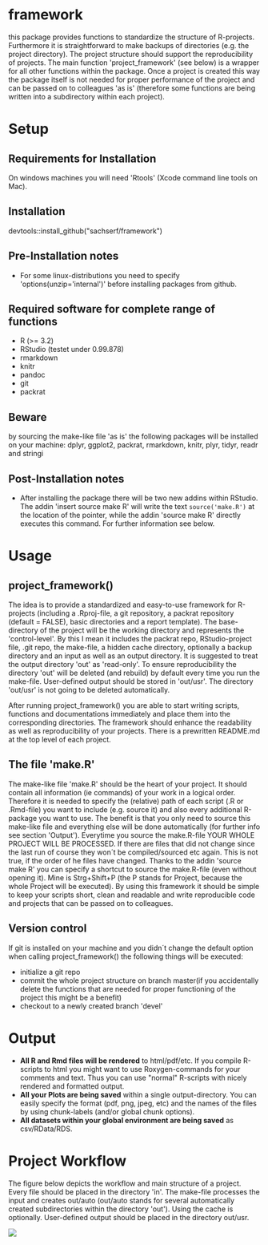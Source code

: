 # framework
this package provides functions to standardize the structure of R-projects. Furthermore it is straightforward to make backups of directories (e.g. the project directory). The project structure should support the reproducibility of projects. The main function 'project_framework' (see below) is a wrapper for all other functions within the package. Once a project is created this way the package itself is not needed for proper performance of the project and can be passed on to colleagues 'as is' (therefore some functions are being written into a subdirectory within each project).

# Setup

## Requirements for Installation
On windows machines you will need 'Rtools' (Xcode command line tools on Mac).

## Installation
devtools::install_github("sachserf/framework")

## Pre-Installation notes
- For some linux-distributions you need to specify 'options(unzip='internal')' before installing packages from github.

## Required software for complete range of functions
- R (>= 3.2)
- RStudio (testet under 0.99.878)
- rmarkdown 
- knitr 
- pandoc 
- git 
- packrat 

## Beware
by sourcing the make-like file 'as is' the following packages will be installed on your machine: dplyr, ggplot2, packrat, rmarkdown, knitr, plyr, tidyr, readr and stringi

## Post-Installation notes
- After installing the package there will be two new addins within RStudio. The addin 'insert source make R' will write the text ```source('make.R')``` at the location of the pointer, while the addin 'source make R' directly executes this command. For further information see below.

# Usage

## project_framework()
The idea is to provide a standardized and easy-to-use framework for R-projects (including a .Rproj-file, a git repository, a packrat repository (default = FALSE), basic directories and a report template). The base-directory of the project will be the working directory and represents the 'control-level'. By this I mean it includes the packrat repo, RStudio-project file, .git repo, the make-file, a hidden cache directory, optionally a backup directory and an input as well as an output directory. It is suggested to treat the output directory 'out' as 'read-only'. To ensure reproducibility the directory 'out' will be deleted (and rebuild) by default every time you run the make-file. User-defined output should be stored in 'out/usr'. The directory 'out/usr' is not going to be deleted automatically. 

After running project_framework() you are able to start writing scripts, functions and documentations immediately and place them into the corresponding directories. The framework should enhance the readability as well as reproducibility of your projects. There is a prewritten README.md at the top level of each project.

## The file 'make.R'
The make-like file 'make.R' should be the heart of your project. It should contain all information (ie commands) of your work in a logical order. Therefore it is needed to specify the (relative) path of each script (.R or .Rmd-file) you want to include (e.g. source it) and also every additional R-package you want to use. The benefit is that you only need to source this make-like file and everything else will be done automatically (for further info see section 'Output'). Everytime you source the make.R-file YOUR WHOLE PROJECT WILL BE PROCESSED. If there are files that did not change since the last run of course they won´t be compiled/sourced etc again. This is not true, if the order of he files have changed.
Thanks to the addin 'source make R' you can specify a shortcut to source the make.R-file (even without opening it). Mine is Strg+Shift+P (the P stands for Project, because the whole Project will be executed).
By using this framework it should be simple to keep your scripts short, clean and readable and write reproducible code and projects that can be passed on to colleagues.

## Version control
If git is installed on your machine and you didn´t change the default option when calling project_framework() the following things will be executed: 

- initialize a git repo
- commit the whole project structure on branch master(if you accidentally delete the functions that are needed for proper functioning of the project this might be a benefit)
- checkout to a newly created branch 'devel'

# Output
- **All R and Rmd files will be rendered** to html/pdf/etc. If you compile R-scripts to html you might want to use Roxygen-commands for your comments and text. Thus you can use "normal" R-scripts with nicely rendered and formatted output.
- **All your Plots are being saved** within a single output-directory. You can easily specify the format (pdf, png, jpeg, etc) and the names of the files by using chunk-labels (and/or global chunk options).
- **All datasets within your global environment are being saved** as csv/RData/RDS.

# Project Workflow

The figure below depicts the workflow and main structure of a project. Every file should be placed in the directory 'in'. The make-file processes the input and creates out/auto (out/auto stands for several automatically created subdirectories within the directory 'out'). Using the cache is optionally. User-defined output should be placed in the directory out/usr.

![][1]

[1]: figures/project_workflow.png 

